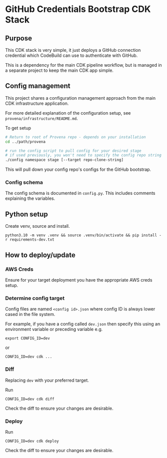 # GitHub Credentials Bootstrap CDK Stack

## Purpose

This CDK stack is very simple, it just deploys a GitHub connection credential
which CodeBuild can use to authenticate with GitHub.

This is a dependency for the main CDK pipeline workflow, but is managed in a
separate project to keep the main CDK app simple.

## Config management

This project shares a configuration management approach from the main CDK infrastructure application.

For more detailed explanation of the configuration setup, see `provena/infrastructure/README.md`.

To get setup

```bash
# Return to root of Provena repo - depends on your installation
cd ../path/provena

# run the config script to pull config for your desired stage
# if used previously, you won't need to specify the config repo string
./config namespace stage [--target repo-clone-string]
```

This will pull down your config repo's configs for the GitHub bootstrap.

### Config schema

The config schema is documented in `config.py`. This includes comments explaining the variables.

## Python setup

Create venv, source and install.

```
python3.10 -m venv .venv && source .venv/bin/activate && pip install -r requirements-dev.txt
```

## How to deploy/update

### AWS Creds

Ensure for your target deployment you have the appropriate AWS creds setup.

### Determine config target

Config files are named `<config id>.json` where config ID is always lower cased in the file system.

For example, if you have a config called `dev.json` then specify this using an environment variable or preceding variable e.g.

```
export CONFIG_ID=dev
```

or

```
CONFIG_ID=dev cdk ...
```

### Diff

Replacing `dev` with your preferred target.

Run

```
CONFIG_ID=dev cdk diff
```

Check the diff to ensure your changes are desirable.

### Deploy

Run

```
CONFIG_ID=dev cdk deploy
```

Check the diff to ensure your changes are desirable.
